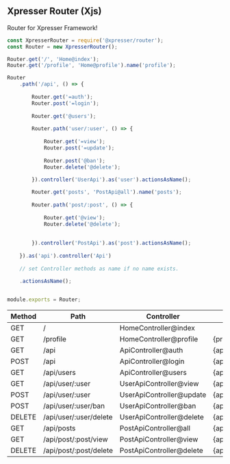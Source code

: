 ## Xpresser Router (Xjs)

Router for Xpresser Framework!

```javascript
const XpresserRouter = require('@xpresser/router');
const Router = new XpresserRouter();

Router.get('/', 'Home@index');
Router.get('/profile', 'Home@profile').name('profile');

Router
    .path('/api', () => {
    
        Router.get('=auth');
        Router.post('=login');
        
        Router.get('@users');
        
        Router.path('user/:user', () => {
            
            Router.get('=view');
            Router.post('=update');
            
            Router.post('@ban');
            Router.delete('@delete');
            
        }).controller('UserApi').as('user').actionsAsName();

        Router.get('posts', 'PostApi@all').name('posts');
        
        Router.path('post/:post', () => {
            
            Router.get('@view');
            Router.delete('@delete');
            
            
        }).controller('PostApi').as('post').actionsAsName();
        
    }).as('api').controller('Api')
    
    // set Controller methods as name if no name exists.
    
    .actionsAsName();


module.exports = Router;
```


| Method | Path | Controller | Name |
| ------ | ---- | ---------- | ---- |
| GET   | /     | HomeController@index |  |
| GET   | /profile  |  HomeController@profile | {profile} |
| GET   | /api  |  ApiController@auth | {api.auth}    |
| POST  | /api  |  ApiController@login | {api.login}   |
| GET   | /api/users    |  ApiController@users | {api.users}   |
| GET   | /api/user/:user   |  UserApiController@view | {api.user}    |
| POST  | /api/user/:user   |  UserApiController@update | {api.user}    |
| POST  | /api/user/:user/ban   |  UserApiController@ban |{api.user.ban}    |
| DELETE    | /api/user/:user/delete    | UserApiController@delete | {api.user.delete} |
| GET    | /api/posts    | PostApiController@all | {api.posts} |
| GET    | /api/post/:post/view    | PostApiController@view | {api.post.view} |
| DELETE    | /api/post/:post/delete    | PostApiController@delete | {api.post.delete} |
